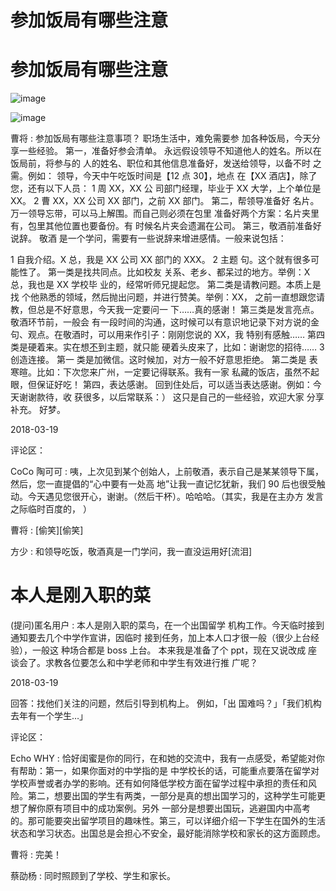 # 参加饭局有哪些注意

# 参加饭局有哪些注意

![image](img/Image_142.png)

![image](img/Image_143.png)

曹将 : 参加饭局有哪些注意事项？ 职场生活中，难免需要参 加各种饭局，今天分享一些经验。 第一，准备好参会清单。 永远假设领导不知道他人的姓名。所以在饭局前，将参与的 人的姓名、职位和其他信息准备好，发送给领导，以备不时 之需。例如： 领导，今天中午吃饭时间是【12 点 30】，地点 在【XX 酒店】，除了您，还有以下人员： 1 周 XX，XX 公 司部门经理，毕业于 XX 大学，上个单位是 XX。 2 曹 XX，XX 公司 XX 部门，之前 XX 部门。 第二，帮领导准备好 名片。 万一领导忘带，可以马上解围。而自己则必须在包里 准备好两个方案：名片夹里有，包里其他位置也要备份。有 时候名片夹会遗漏在公司。 第三，敬酒前准备好说辞。 敬酒 是一个学问，需要有一些说辞来增进感情。一般来说包括：

1 自我介绍。X 总，我是 XX 公司 XX 部门的 XXX。 2 主题 句。这个就有很多可能性了。 第一类是找共同点。比如校友 关系、老乡、都呆过的地方。举例：X 总，我也是 XX 学校毕 业的，经常听师兄提起您。 第二类是请教问题。本质上是找 个他熟悉的领域，然后抛出问题，并进行赞美。举例：XX， 之前一直想跟您请教，但总是不好意思，今天我一定要问一 下……真的感谢！ 第三类是发言亮点。敬酒环节前，一般会 有一段时间的沟通，这时候可以有意识地记录下对方说的金 句、观点。在敬酒时，可以用来作引子：刚刚您说的 XX，我 特别有感触…… 第四类是硬着来。实在想<u>不</u>到主题，就只能 硬着头皮来了，比如：谢谢您的招待…… 3 创造连接。 第一 类是加微信。这时候加，对方一般不好意思拒绝。 第二类是 表寒暄。比如：下次您来广州，一定要记得联系。我有一家 私藏的饭店，虽然不起眼，但保证好吃！ 第四，表达感谢。 回到住处后，可以适当表达感谢。例如：今天谢谢款待，收 获很多，以后常联系：） 这只是自己的一些经验，欢迎大家 分享补充。 好梦。

2018-03-19

评论区：

CoCo 陶可可 : 咦，上次见到某个创始人，上前敬酒，表示自己是某某领导下属，然后，您一直提倡的“心中要有一处高 地”让我一直记忆犹新，我们 90 后也很受触动。今天遇见您很开心，谢谢。（然后干杯）。哈哈哈。（其实，我是在主办方 发言之际临时百度的， ）

曹将 : [偷笑][偷笑]

方少 : 和领导吃饭，敬酒真是一门学问，我一直没运用好[流泪]

# 本人是刚入职的菜

(提问)匿名用户 : 本人是刚入职的菜鸟，在一个出国留学 机构工作。今天临时接到通知要去几个中学作宣讲，因临时 接到任务，加上本人口才很一般（很少上台经验），一般这 种场合都是 boss 上台。 本来我是准备了个 ppt，现在又说改成 座谈会了。求教各位要怎么和中学老师和中学生有效进行推 广呢？

2018-03-19

回答：找他们关注的问题，然后引导到机构上。 例如，「出 国难吗？」「我们机构去年有一个学生…」

评论区：

Echo WHY : 恰好闺蜜是你的同行，在和她的交流中，我有一点感受，希望能对你有帮助：第一，如果你面对的中学指的是 中学校长的话，可能重点要落在留学对学校声誉或者办学的影响。还有如何降低学校方面在留学过程中承担的责任和风 险。第二，想要出国的学生有两类，一部分是真的想出国学习的，这种学生可能更想了解你原有项目中的成功案例。另外 一部分是想要出国玩，逃避国内中高考的。那可能要突出留学项目的趣味性。第三，可以详细介绍一下学生在国外的生活 状态和学习状态。出国总是会担心不安全，最好能消除学校和家长的这方面顾虑。

曹将 : 完美！

蔡劭杨 : 同时照顾到了学校、学生和家长。